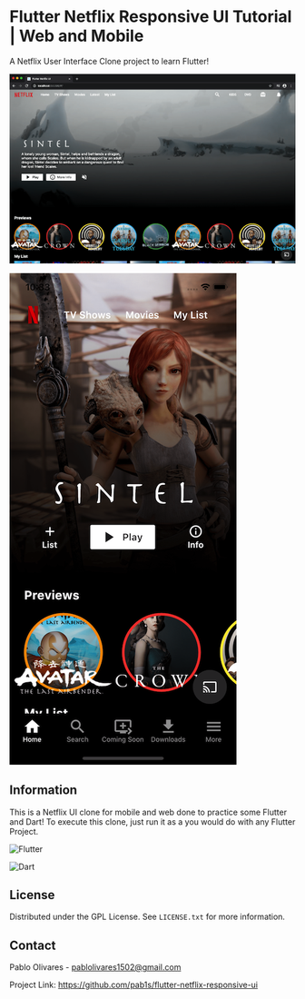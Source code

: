 # Flutter Netflix Responsive UI Tutorial | Web and Mobile

A Netflix User Interface Clone project to learn Flutter!



![](screenshots/web.png)



![](screenshots/mobile0.png)

## Information

This is a Netflix UI clone for mobile and web done to practice some Flutter and Dart! To execute this clone, just run it as a you would do with any Flutter Project.

![Flutter](https://img.shields.io/badge/Flutter-%2302569B.svg?style=for-the-badge&logo=Flutter&logoColor=white)

![Dart](https://img.shields.io/badge/dart-%230175C2.svg?style=for-the-badge&logo=dart&logoColor=white)

## License

Distributed under the GPL License. See `LICENSE.txt` for more information.



## Contact

Pablo Olivares - [pablolivares1502@gmail.com](mailto:pablolivares1502@gmail.com)

Project Link: https://github.com/pab1s/flutter-netflix-responsive-ui

